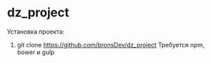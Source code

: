 # dz_project
Установка проекта:
1. git clone https://github.com/bronsDev/dz_project
    Требуется npm, bower и gulp 

